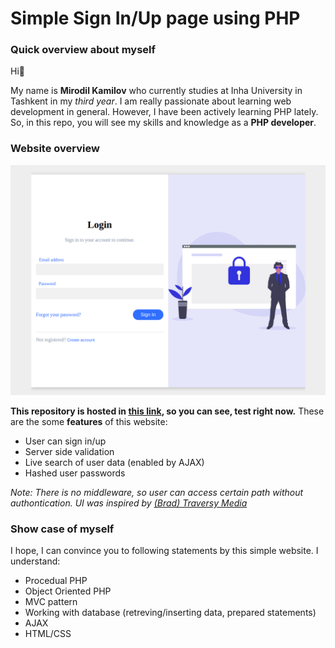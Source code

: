 # Simple Sign In/Up page using PHP

### Quick overview about myself
Hi:wave:

My name is **Mirodil Kamilov** who currently studies at Inha University in Tashkent in my *third year*. I am really passionate about learning web development in general. However, I have been actively learning PHP lately. So, in this repo, you will see my skills and knowledge as a **PHP developer**.

### Website overview
<a href="https://optimus-registration.herokuapp.com" align="center">![Screenshot of the Website](images/screenshot.png)</a>

**This repository is hosted in [this link](https://optimus-registration.herokuapp.com), so you can see, test right now.** These are the some **features** of this website:

- User can sign in/up
- Server side validation
- Live search of user data (enabled by AJAX)
- Hashed user passwords

*Note: There is no middleware, so user can access certain path without authontication.
UI was inspired by [(Brad) Traversy Media](https://www.youtube.com/watch?v=mUdo6w87rh4)*

### Show case of myself
I hope, I can convince you to following statements by this simple website. I understand:

- Procedual PHP
- Object Oriented PHP
- MVC pattern
- Working with database (retreving/inserting data, prepared statements)
- AJAX
- HTML/CSS


